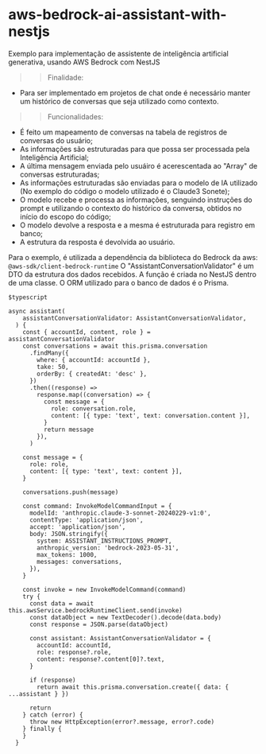 # aws-bedrock-ai-assistant-with-nestjs
Exemplo para implementação de assistente de inteligência artificial generativa, usando AWS Bedrock com NestJS

>> Finalidade:
- Para ser implementado em projetos de chat onde é necessário manter um histórico de conversas que seja utilizado como contexto.

>> Funcionalidades:
- É feito um mapeamento de conversas na tabela de registros de conversas do usuário;
- As informações são estruturadas para que possa ser processada pela Inteligência Artificial;
- A última mensagem enviada pelo usuáiro é acerescentada ao "Array" de conversas estruturadas;
- As informações estruturadas são enviadas para o modelo de IA utilizado (No exemplo do código o modelo utilizado é o Claude3 Sonete);
- O modelo recebe e processa as informações, senguindo instruções do prompt e utilizando o contexto do histórico da conversa, obtidos no início do escopo do código;
- O modelo devolve a resposta e a mesma é estruturada para registro em banco;
- A estrutura da resposta é devolvida ao usuário.

Para o exemplo, é utilizada a dependência da biblioteca do Bedrock da aws: ``@aws-sdk/client-bedrock-runtime``
O "AssistantConversationValidator" é um DTO da estrutura dos dados recebidos.
A função é criada no NestJS dentro de uma classe.
O ORM utilizado para o banco de dados é o Prisma.

```
$typescript

async assistant(
    assistantConversationValidator: AssistantConversationValidator,
  ) {
    const { accountId, content, role } = assistantConversationValidator
    const conversations = await this.prisma.conversation
      .findMany({
        where: { accountId: accountId },
        take: 50,
        orderBy: { createdAt: 'desc' },
      })
      .then((response) =>
        response.map((conversation) => {
          const message = {
            role: conversation.role,
            content: [{ type: 'text', text: conversation.content }],
          }
          return message
        }),
      )

    const message = {
      role: role,
      content: [{ type: 'text', text: content }],
    }

    conversations.push(message)

    const command: InvokeModelCommandInput = {
      modelId: 'anthropic.claude-3-sonnet-20240229-v1:0',
      contentType: 'application/json',
      accept: 'application/json',
      body: JSON.stringify({
        system: ASSISTANT_INSTRUCTIONS_PROMPT,
        anthropic_version: 'bedrock-2023-05-31',
        max_tokens: 1000,
        messages: conversations,
      }),
    }

    const invoke = new InvokeModelCommand(command)
    try {
      const data = await this.awsService.bedrockRuntimeClient.send(invoke)
      const dataObject = new TextDecoder().decode(data.body)
      const response = JSON.parse(dataObject)

      const assistant: AssistantConversationValidator = {
        accountId: accountId,
        role: response?.role,
        content: response?.content[0]?.text,
      }

      if (response)
        return await this.prisma.conversation.create({ data: { ...assistant } })

      return
    } catch (error) {
      throw new HttpException(error?.message, error?.code)
    } finally {
    }
  }
```
